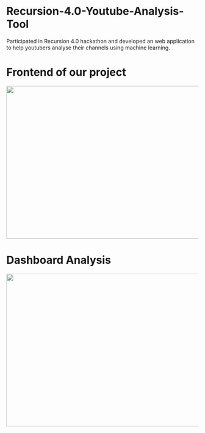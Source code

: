 # Recursion-4.0-Youtube-Analysis-Tool
Participated in Recursion 4.0 hackathon and developed an web application to help youtubers analyse their channels using machine learning. 

# Frontend of our project
<img src="https://github.com/18abhishekk/Recursion-4.0-Youtube-Analysis-Tool/assets/99329624/78624a90-2291-4648-8d89-5b932de7f407" width="900" height="400" />

# Dashboard Analysis
<img src="https://github.com/18abhishekk/Recursion-4.0-Youtube-Analysis-Tool/assets/99329624/869c2c98-9166-4a6d-b140-90b7baa2436a" width="900" height="400" />

